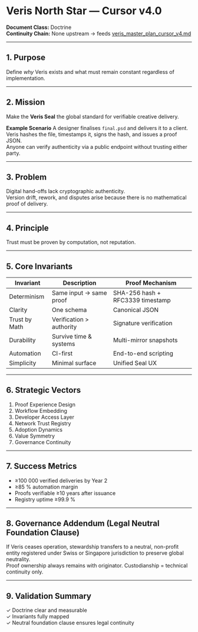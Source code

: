 # Veris North Star — Cursor v4.0
**Document Class:** Doctrine  
**Continuity Chain:** None upstream → feeds [veris_master_plan_cursor_v4.md](./veris_master_plan_cursor_v4.md)

---

## 1. Purpose
Define *why* Veris exists and what must remain constant regardless of implementation.

---

## 2. Mission
Make the **Veris Seal** the global standard for verifiable creative delivery.

**Example Scenario**
A designer finalises `final.psd` and delivers it to a client.  
Veris hashes the file, timestamps it, signs the hash, and issues a proof JSON.  
Anyone can verify authenticity via a public endpoint without trusting either party.

---

## 3. Problem
Digital hand-offs lack cryptographic authenticity.  
Version drift, rework, and disputes arise because there is no mathematical proof of delivery.

---

## 4. Principle
Trust must be proven by computation, not reputation.

---

## 5. Core Invariants
| Invariant | Description | Proof Mechanism |
|------------|--------------|----------------|
| Determinism | Same input → same proof | SHA-256 hash + RFC3339 timestamp |
| Clarity | One schema | Canonical JSON |
| Trust by Math | Verification > authority | Signature verification |
| Durability | Survive time & systems | Multi-mirror snapshots |
| Automation | CI-first | End-to-end scripting |
| Simplicity | Minimal surface | Unified Seal UX |

---

## 6. Strategic Vectors
1. Proof Experience Design  
2. Workflow Embedding  
3. Developer Access Layer  
4. Network Trust Registry  
5. Adoption Dynamics  
6. Value Symmetry  
7. Governance Continuity  

---

## 7. Success Metrics
- ≥100 000 verified deliveries by Year 2  
- ≥85 % automation margin  
- Proofs verifiable ≥10 years after issuance  
- Registry uptime ≥99.9 %  

---

## 8. Governance Addendum (Legal Neutral Foundation Clause)
If Veris ceases operation, stewardship transfers to a neutral, non-profit entity registered under Swiss or Singapore jurisdiction to preserve global neutrality.  
Proof ownership always remains with originator.  Custodianship = technical continuity only.

---

## 9. Validation Summary
✓ Doctrine clear and measurable  
✓ Invariants fully mapped  
✓ Neutral foundation clause ensures legal continuity
